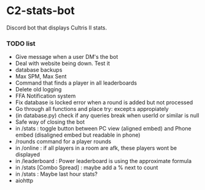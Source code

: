 # C2-stats-bot

Discord bot that displays Cultris II stats.

### TODO list

- Give message when a user DM's the bot   
- Deal with website being down. Test it
- database backups
- Max SPM, Max Sent
- Command that finds a player in all leaderboards
- Delete old logging
- FFA Notification system
- Fix database is locked error when a round is added but not processed
- Go through all functions and place try: except:s appropiately
- (in database.py) check if any queries break when userId or similar is null
- Safe way of closing the bot
- in /stats : toggle button between PC view (aligned embed) and Phone embed (disaligned embed but readable in phone)
- /rounds command for a player rounds
- in /online : if all players in a room are afk, these players wont be displayed
- in /leaderboard : Power leaderboard is using the approximate formula
- in /stats [Combo Spread] : maybe add a % next to count
- in /stats : Maybe last hour stats?
- aiohttp 